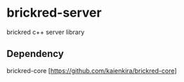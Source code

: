 brickred-server
===============
brickred c++ server library

Dependency
----------
brickred-core [https://github.com/kaienkira/brickred-core]
